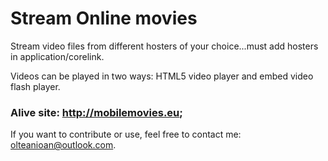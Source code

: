 # Stream Online movies
Stream video files from different hosters of your choice...must add hosters in application/corelink.

Videos can be played in two ways: HTML5 video player and embed video flash player.
###  Alive site: http://mobilemovies.eu;
If you want to contribute or use, feel free to contact me: olteanioan@outlook.com.


